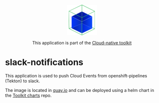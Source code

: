 <p align="center">
    <a href="https://cloudnativetoolkit.dev">
        <img src="https://raw.githubusercontent.com/cloud-native-toolkit/developer-guide/main/docs/images/cloudnativetoolkit.png" height="100" alt="Cloud-native Toolkit">
    </a>
</p>

<p align="center">
This application is part of the <a href="https://cloudnativetoolkit.dev">Cloud-native toolkit</a>
</p>


# slack-notifications
This application is used to push Cloud Events from openshift-pipelines (Tekton) to slack.  

The image is located in [quay.io](https://quay.io/repository/ibmgaragecloud/slack-notifications) and can be deployed using a helm chart in the [Toolkit charts](https://github.com/cloud-native-toolkit/toolkit-charts) repo.
